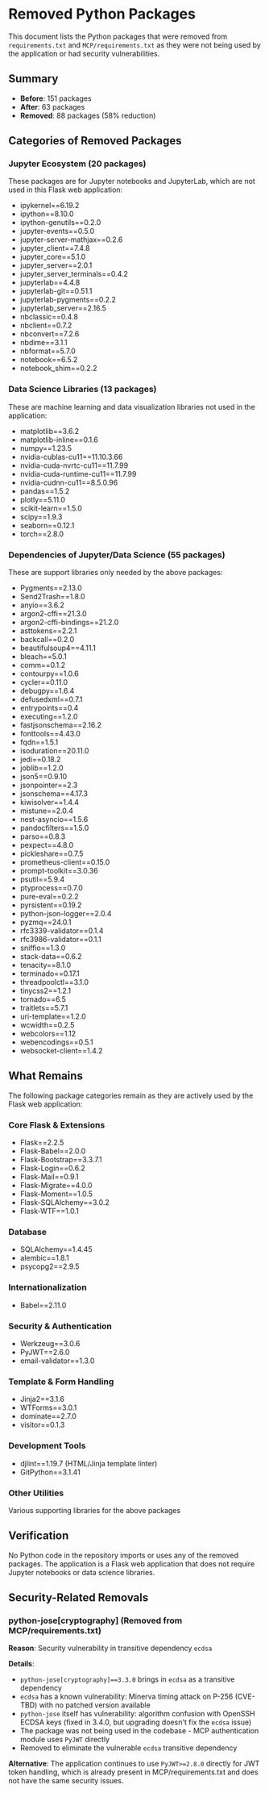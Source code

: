 # Removed Python Packages

This document lists the Python packages that were removed from `requirements.txt` and `MCP/requirements.txt` as they were not being used by the application or had security vulnerabilities.

## Summary
- **Before**: 151 packages
- **After**: 63 packages
- **Removed**: 88 packages (58% reduction)

## Categories of Removed Packages

### Jupyter Ecosystem (20 packages)
These packages are for Jupyter notebooks and JupyterLab, which are not used in this Flask web application:
- ipykernel==6.19.2
- ipython==8.10.0
- ipython-genutils==0.2.0
- jupyter-events==0.5.0
- jupyter-server-mathjax==0.2.6
- jupyter_client==7.4.8
- jupyter_core==5.1.0
- jupyter_server==2.0.1
- jupyter_server_terminals==0.4.2
- jupyterlab==4.4.8
- jupyterlab-git==0.51.1
- jupyterlab-pygments==0.2.2
- jupyterlab_server==2.16.5
- nbclassic==0.4.8
- nbclient==0.7.2
- nbconvert==7.2.6
- nbdime==3.1.1
- nbformat==5.7.0
- notebook==6.5.2
- notebook_shim==0.2.2

### Data Science Libraries (13 packages)
These are machine learning and data visualization libraries not used in the application:
- matplotlib==3.6.2
- matplotlib-inline==0.1.6
- numpy==1.23.5
- nvidia-cublas-cu11==11.10.3.66
- nvidia-cuda-nvrtc-cu11==11.7.99
- nvidia-cuda-runtime-cu11==11.7.99
- nvidia-cudnn-cu11==8.5.0.96
- pandas==1.5.2
- plotly==5.11.0
- scikit-learn==1.5.0
- scipy==1.9.3
- seaborn==0.12.1
- torch==2.8.0

### Dependencies of Jupyter/Data Science (55 packages)
These are support libraries only needed by the above packages:
- Pygments==2.13.0
- Send2Trash==1.8.0
- anyio==3.6.2
- argon2-cffi==21.3.0
- argon2-cffi-bindings==21.2.0
- asttokens==2.2.1
- backcall==0.2.0
- beautifulsoup4==4.11.1
- bleach==5.0.1
- comm==0.1.2
- contourpy==1.0.6
- cycler==0.11.0
- debugpy==1.6.4
- defusedxml==0.7.1
- entrypoints==0.4
- executing==1.2.0
- fastjsonschema==2.16.2
- fonttools==4.43.0
- fqdn==1.5.1
- isoduration==20.11.0
- jedi==0.18.2
- joblib==1.2.0
- json5==0.9.10
- jsonpointer==2.3
- jsonschema==4.17.3
- kiwisolver==1.4.4
- mistune==2.0.4
- nest-asyncio==1.5.6
- pandocfilters==1.5.0
- parso==0.8.3
- pexpect==4.8.0
- pickleshare==0.7.5
- prometheus-client==0.15.0
- prompt-toolkit==3.0.36
- psutil==5.9.4
- ptyprocess==0.7.0
- pure-eval==0.2.2
- pyrsistent==0.19.2
- python-json-logger==2.0.4
- pyzmq==24.0.1
- rfc3339-validator==0.1.4
- rfc3986-validator==0.1.1
- sniffio==1.3.0
- stack-data==0.6.2
- tenacity==8.1.0
- terminado==0.17.1
- threadpoolctl==3.1.0
- tinycss2==1.2.1
- tornado==6.5
- traitlets==5.7.1
- uri-template==1.2.0
- wcwidth==0.2.5
- webcolors==1.12
- webencodings==0.5.1
- websocket-client==1.4.2

## What Remains

The following package categories remain as they are actively used by the Flask web application:

### Core Flask & Extensions
- Flask==2.2.5
- Flask-Babel==2.0.0
- Flask-Bootstrap==3.3.7.1
- Flask-Login==0.6.2
- Flask-Mail==0.9.1
- Flask-Migrate==4.0.0
- Flask-Moment==1.0.5
- Flask-SQLAlchemy==3.0.2
- Flask-WTF==1.0.1

### Database
- SQLAlchemy==1.4.45
- alembic==1.8.1
- psycopg2==2.9.5

### Internationalization
- Babel==2.11.0

### Security & Authentication
- Werkzeug==3.0.6
- PyJWT==2.6.0
- email-validator==1.3.0

### Template & Form Handling
- Jinja2==3.1.6
- WTForms==3.0.1
- dominate==2.7.0
- visitor==0.1.3

### Development Tools
- djlint==1.19.7 (HTML/Jinja template linter)
- GitPython==3.1.41

### Other Utilities
Various supporting libraries for the above packages

## Verification

No Python code in the repository imports or uses any of the removed packages. The application is a Flask web application that does not require Jupyter notebooks or data science libraries.

## Security-Related Removals

### python-jose[cryptography] (Removed from MCP/requirements.txt)

**Reason**: Security vulnerability in transitive dependency `ecdsa`

**Details**:
- `python-jose[cryptography]==3.3.0` brings in `ecdsa` as a transitive dependency
- `ecdsa` has a known vulnerability: Minerva timing attack on P-256 (CVE-TBD) with no patched version available
- `python-jose` itself has vulnerability: algorithm confusion with OpenSSH ECDSA keys (fixed in 3.4.0, but upgrading doesn't fix the `ecdsa` issue)
- The package was not being used in the codebase - MCP authentication module uses `PyJWT` directly
- Removed to eliminate the vulnerable `ecdsa` transitive dependency

**Alternative**: The application continues to use `PyJWT>=2.8.0` directly for JWT token handling, which is already present in MCP/requirements.txt and does not have the same security issues.
